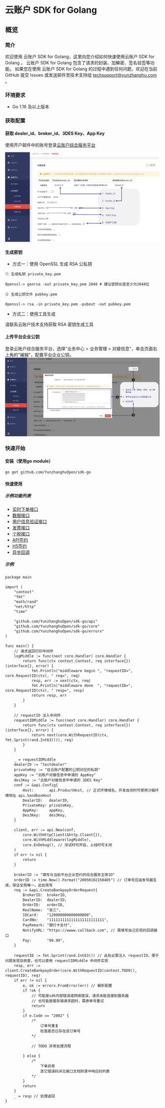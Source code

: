 # 云账户 SDK for Golang
## 概览

### 简介
欢迎使用 云账户 SDK for Golang，这里向您介绍如何快速使用云账户 SDK for Golang 。
云账户 SDK for Golang  包含了请求的封装、加解密、签名验签等功能。
如果您在使用 云账户 SDK for Golang 的过程中遇到任何问题，欢迎在当前 GitHub 提交 Issues 或发送邮件至技术支持组 <techsupport@yunzhanghu.com> 。

### 环境要求
- Go 1.16 及以上版本

### 获取配置
#### 获取 dealer_id、broker_id、3DES Key、App Key

使用开户邮件中的账号登录[云账户综合服务平台](https://service.yunzhanghu.com)

![获取配置信息](.doc/keyconfig.png)

#### 生成密钥

- 方式一：使用 OpenSSL 生成 RSA 公私钥

```
① ⽣成私钥 private_key.pem

Openssl-> genrsa -out private_key.pem 2048 # 建议密钥⻓度⾄少为2048位

② ⽣成公钥⽂件 pubkey.pem

Openssl-> rsa -in private_key.pem -pubout -out pubkey.pem

```

- 方式二：使用工具生成

请联系云账户技术支持获取 RSA 密钥生成工具

#### 上传平台企业公钥

登录云账户综合服务平台，选择"业务中心 > 业务管理 > 对接信息"，单击页面右上角的"编辑"，配置平台企业公钥。
![配置平台企业公钥信息](.doc/publickeyconfig.png)


### 快速开始

#### 安装（使用go module）

```
go get github.com/YunzhanghuOpen/sdk-go
```


#### 快速使用

##### 示例功能列表

- [实时下单接口](example/payment/payment.go)
- [数据接口](example/dataservice/dataservice.go)
- [用户信息验证接口](example/authentication/authentication.go)
- [发票接口](example/invoice/invoice.go)
- [个税接口](example/tax/tax.go)
- [API签约](example/apiusersign/apiusersign.go)
- [H5签约](example/h5usersign/h5usersign.go)
- [异步回调](example/payment/payment.go)


##### 示例
```golang
package main

import (
	"context"
	"fmt"
	"math/rand"
	"net/http"
	"time"

	"github.com/YunzhanghuOpen/sdk-go/api"
	"github.com/YunzhanghuOpen/sdk-go/core"
	"github.com/YunzhanghuOpen/sdk-go/errorx"
)

func main() {
	// 请求返回打印中间件
	logMiddle := func(next core.Handler) core.Handler {
		return func(ctx context.Context, req interface{}) (interface{}, error) {
			fmt.Println("middleware begin ", "requestID=", core.RequestID(ctx), " req=", req)
			resp, err := next(ctx, req)
			fmt.Println("middleware done  ", "requestID=", core.RequestID(ctx), " resp=", resp)
			return resp, err
		}
	}

	// requestID 注入中间件
	requestIDMiddle := func(next core.Handler) core.Handler {
		return func(ctx context.Context, req interface{}) (interface{}, error) {
			return next(core.WithRequestID(ctx, fmt.Sprint(rand.Int63())), req)
		}
	}

	_ = requestIDMiddle
	dealerID := "testdealer"
	privateKey := "在云账户配置的公钥对应的私钥"
	appKey := "云账户对接信息中申请的 AppKey"
	des3Key := "云账户对接信息中申请的 3DES Key"
	conf := &api.Config{
		Host:       api.ProductHost, // 正式环境域名，开发自测时可使用沙箱环境地址 api.SandboxHost
		DealerID:   dealerID,
		PrivateKey: privateKey,
		AppKey:     appKey,
		Des3Key:    des3Key,
	}

	client, err := api.New(conf,
		core.WithHttpClient(&http.Client{}),
		core.WithMiddleware(logMiddle),
		core.EnDebug(), // 测试时可开启，上线时可关闭
	)
	if err != nil {
		return
	}

	brokerID := "填写与当前平台企业签约的综合服务主体ID"
	orderID := time.Now().Format("20050102150405") // 订单号应由发号器生成，保证全局唯一，此处简写
	req := &api.CreateBankpayOrderRequest{
		BrokerID:  brokerID,
		DealerID:  dealerID,
		OrderID:   orderID,
		RealName:  "张三",
		IDCard:    "120000000000000000",
		CardNo:    "1111111111111111111111111",
		PayRemark: "银行卡支付",
		NotifyURL: "https://wwww.callback.com", // 需填写自己实现的回调接口
		Pay:       "99.99",
	}

	requestID := fmt.Sprint(rand.Int63()) // 此处必需注入 requestID，便于问题发现及排查，也可以使用 requestIDMiddle 中间件实现
	resp, err := client.CreateBankpayOrder(core.WithRequestID(context.TODO(), requestID), req)
	if err != nil {
		e, ok := errorx.FromError(err) // 解析配置
		if !ok {
			// 可能是sdk内部错误或网络错误，请求未能连接到服务器
			// 也可能是服务端请求超时，需原单号重试
			return
		}
		if e.Code == "2002" {
			/*
				订单号重复
				检查是否已存在该订单号
			*/

			// TODO 异常处理流程

		} else {
			/*
				下单异常
				其它错误码详见接口文档附录中响应码列表
			*/
		}
		return
	}
	_ = resp // 处理返回
}
```
